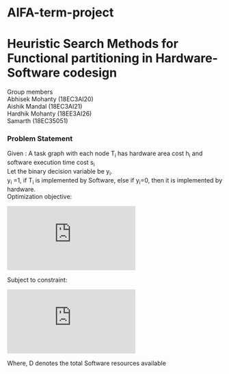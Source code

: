 # AIFA-term-project
# Heuristic Search Methods for Functional partitioning in Hardware-Software codesign
Group members<br/>
Abhisek Mohanty (18EC3AI20)<br/>
Aishik Mandal (18EC3AI21)<br/>
Hardhik Mohanty (18EE3AI26)<br/>
Samarth (18EC35051)<br/>

### Problem Statement
Given : A task graph with each node T<sub>i</sub> has hardware area cost h<sub>i</sub> and software execution time cost s<sub>i</sub><br/>
Let the binary decision variable be y<sub>i</sub>. <br/>
y<sub>i</sub> =1, if T<sub>i</sub> is implemented by Software, else if y<sub>i</sub>=0, then it is implemented by hardware.<br/>
Optimization objective:<br/>

![equation](https://latex.codecogs.com/svg.latex?%5Csum_%7Bi%7D%281-y_%7Bi%7D%29h_%7Bi%7D)

 
Subject to constraint:<br/>

![eqation](https://latex.codecogs.com/svg.latex?%5Csum_%7Bi%7Dy_%7Bi%7Ds_%7Bi%7D%5Cleq%20D)


Where, D denotes the total Software resources available

